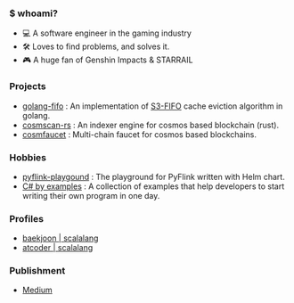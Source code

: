 ### $ whoami?
- 💻 A software engineer in the gaming industry
- 🛠️ Loves to find problems, and solves it.
- 🎮 A huge fan of Genshin Impacts & STARRAIL

### Projects
- [golang-fifo](https://github.com/scalalang2/golang-fifo) : An implementation of [S3-FIFO](https://dl.acm.org/doi/10.1145/3600006.3613147) cache eviction algorithm in golang.
- [cosmscan-rs](https://github.com/cosmscan/cosmscan-rs) : An indexer engine for cosmos based blockchain (rust).
- [cosmfaucet](https://github.com/scalalang2/cosmfaucet) : Multi-chain faucet for cosmos based blockchains.

### Hobbies
- [pyflink-playgound](https://github.com/scalalang2/pyflink-playground) : The playground for PyFlink written with Helm chart.
- [C# by examples](https://github.com/scalalang2/csharp-by-example) : A collection of examples that help developers to start writing their own program in one day.

### Profiles
- [baekjoon | scalalang](https://www.acmicpc.net/user/scalalang)
- [atcoder | scalalang](https://atcoder.jp/users/scalalang)

### Publishment
- [Medium](https://scalalang2.medium.com/)
